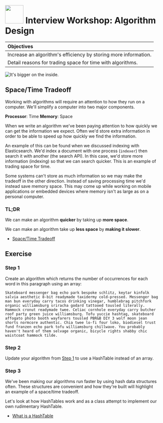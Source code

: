 # <img src="https://cloud.githubusercontent.com/assets/7833470/10899314/63829980-8188-11e5-8cdd-4ded5bcb6e36.png" height="60"> Interview Workshop: Algorithm Design

| Objectives |
| :--- |
| Increase an algorithm's efficiency by storing more information. |
| Detail reasons for trading space for time with algorithms. |

![It's bigger on the inside.](http://25.media.tumblr.com/1fb0904fc342da6132256d95c6dca30c/tumblr_mw82dpzuqA1s5ju90o1_500.gif)

## Space/Time Tradeoff

Working with algorithms will require an attention to how they run on a computer. We'll simplify a computer into two major components.

**Processor**: Time
**Memory**: Space

When we write an algorithm we've been paying attention to how quickly we can get the information we expect. Often we'd store extra information in order to be able to speed up how quickly we find the information.

An example of this can be found when we discussed indexing with Elasticsearch. We'd index a document with one process (`indexer`) then search it with another (the search API). In this case, we'd store more information (indexing) so that we can search quicker. This is an example of trading space for time.

Some systems can't store as much information so we may make the tradeoff in the other direction. Instead of saving processing time we'd instead save memory space. This may come up while working on mobile applications or embedded devices where memory isn't as large as on a personal computer.

### TL;DR

We can make an algorithm **quicker** by taking up **more space**.

We can make an algorithm take up **less space** by **making it slower**.

* <a href="https://en.wikipedia.org/wiki/Space%E2%80%93time_tradeoff" target="_blank">Space/Time Tradeoff</a>

## Exercise

### Step 1

Create an algorithm which returns the number of occurrences for each word in this paragraph using an array:

```
Skateboard messenger bag echo park bespoke schlitz, keytar kinfolk salvia aesthetic 8-bit readymade taxidermy cold-pressed. Messenger bag man bun everyday carry tacos drinking vinegar, humblebrag pitchfork organic williamsburg sriracha godard tattooed tousled literally. Hammock cronut readymade twee. Celiac cornhole everyday carry butcher roof party green juice williamsburg. Tofu yuccie hashtag, skateboard affogato photo booth wayfarers tousled PBR&B DIY 3 wolf moon jean shorts normcore authentic. Chia twee lo-fi four loko, biodiesel trust fund franzen echo park tofu williamsburg chillwave. You probably haven't heard of them selvage organic, bicycle rights shabby chic waistcoat hammock tilde.
```

### Step 2

Update your algorithm from <a href="#" target="_blank">Step 1</a> to use a HashTable instead of an array.

### Step 3

We've been making our algorithms run faster by using hash data structures often. These structures are convenient and how they're built will highlight an example of a space/time tradeoff.

Let's look at how HashTables work and as a class attempt to implement our own rudimentary HashTable.

* <a href="https://www.youtube.com/watch?v=h2d9b_nEzoA" target="_blank">What is a HashTable</a>
